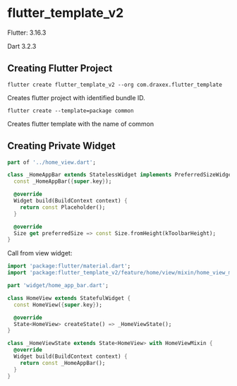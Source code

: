 # flutter_template_v2

Flutter: 3.16.3

Dart 3.2.3

## Creating Flutter Project

```
flutter create flutter_template_v2 --org com.draxex.flutter_template
```

Creates flutter project with identified bundle ID.

```
flutter create --template=package common
```

Creates flutter template with the name of common

## Creating Private Widget

```dart
part of '../home_view.dart';

class _HomeAppBar extends StatelessWidget implements PreferredSizeWidget {
  const _HomeAppBar({super.key});

  @override
  Widget build(BuildContext context) {
    return const Placeholder();
  }

  @override
  Size get preferredSize => const Size.fromHeight(kToolbarHeight);
}
```

Call from view widget:

```dart
import 'package:flutter/material.dart';
import 'package:flutter_template_v2/feature/home/view/mixin/home_view_mixin.dart';

part 'widget/home_app_bar.dart';

class HomeView extends StatefulWidget {
  const HomeView({super.key});

  @override
  State<HomeView> createState() => _HomeViewState();
}

class _HomeViewState extends State<HomeView> with HomeViewMixin {
  @override
  Widget build(BuildContext context) {
    return const _HomeAppBar();
  }
}
```